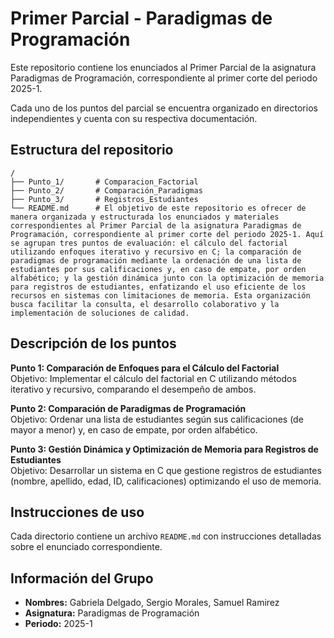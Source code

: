 # Primer Parcial - Paradigmas de Programación

Este repositorio contiene los enunciados al Primer Parcial de la asignatura Paradigmas de Programación, correspondiente al primer corte del periodo 2025-1.

Cada uno de los puntos del parcial se encuentra organizado en directorios independientes y cuenta con su respectiva documentación.

## Estructura del repositorio

~~~
/
├── Punto_1/       # Comparacion_Factorial
├── Punto_2/       # Comparación_Paradigmas
├── Punto_3/       # Registros_Estudiantes
└── README.md      # El objetivo de este repositorio es ofrecer de manera organizada y estructurada los enunciados y materiales correspondientes al Primer Parcial de la asignatura Paradigmas de Programación, correspondiente al primer corte del periodo 2025-1. Aquí se agrupan tres puntos de evaluación: el cálculo del factorial utilizando enfoques iterativo y recursivo en C; la comparación de paradigmas de programación mediante la ordenación de una lista de estudiantes por sus calificaciones y, en caso de empate, por orden alfabético; y la gestión dinámica junto con la optimización de memoria para registros de estudiantes, enfatizando el uso eficiente de los recursos en sistemas con limitaciones de memoria. Esta organización busca facilitar la consulta, el desarrollo colaborativo y la implementación de soluciones de calidad.

~~~

## Descripción de los puntos

**Punto 1: Comparación de Enfoques para el Cálculo del Factorial**  
Objetivo: Implementar el cálculo del factorial en C utilizando métodos iterativo y recursivo, comparando el desempeño de ambos.

**Punto 2: Comparación de Paradigmas de Programación**  
Objetivo: Ordenar una lista de estudiantes según sus calificaciones (de mayor a menor) y, en caso de empate, por orden alfabético.

**Punto 3: Gestión Dinámica y Optimización de Memoria para Registros de Estudiantes**  
Objetivo: Desarrollar un sistema en C que gestione registros de estudiantes (nombre, apellido, edad, ID, calificaciones) optimizando el uso de memoria.

## Instrucciones de uso

Cada directorio contiene un archivo `README.md` con instrucciones detalladas sobre el enunciado correspondiente.

## Información del Grupo

- **Nombres:** Gabriela Delgado, Sergio Morales, Samuel Ramirez
- **Asignatura:** Paradigmas de Programación  
- **Periodo:** 2025-1
